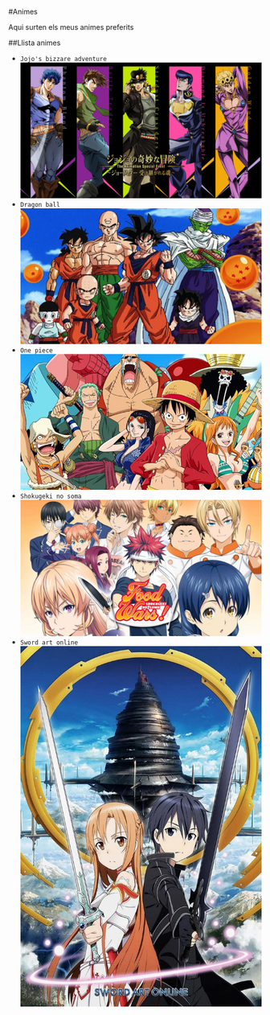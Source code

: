#Animes

Aqui surten els meus animes preferits

##Llista animes

* `Jojo's bizzare adventure`
	![Screenshot](img/00001_587d.jpg)
* `Dragon ball`
	![Screenshot](img/dragon-ball-z-2.jpg)
* `One piece`
	![Screenshot](img/manga-One-Piece.jpg)
* `Shokugeki no soma`
	![Screenshot](img/Episodios_Shokugeki_no_Soma.jpg)
* `Sword art online`
	![Screenshot](img/71IkcdOWX7L._AC_SL1024_.jpg)
